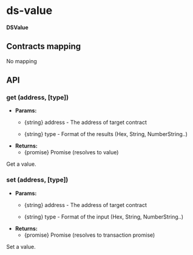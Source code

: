 
# <pkg-id>ds-value</pkg-id>
**<pkg-title>DSValue</pkg-title>**

<pkg-description></pkg-description>

<pkg-docs></pkg-docs>

## Contracts mapping
<pkg-contracts>No mapping</pkg-contracts>

## API
<pkg-api>

### get (address, [type])

* **Params:** 
  * {string} address - The address of target contract

  * {string} type - Format of the results (Hex, String, NumberString..) 
* **Returns:**
  * {promise} Promise (resolves to value)

Get a value.


### set (address, [type])

* **Params:** 
  * {string} address - The address of target contract

  * {string} type - Format of the input (Hex, String, NumberString..) 
* **Returns:**
  * {promise} Promise (resolves to transaction promise)

Set a value.
</pkg-api>
